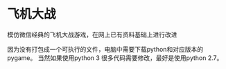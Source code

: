 # 飞机大战
模仿微信经典的飞机大战游戏，在网上已有资料基础上进行改进

因为没有打包成一个可执行的文件，电脑中需要下载python和对应版本的pygame。
当然如果使用python 3 很多代码需要修改，最好是使用python 2.7。
